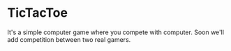 # TicTacToe
It's a simple computer game where you compete with computer. Soon we'll add competition between two real gamers.
